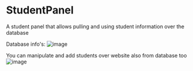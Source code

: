 # StudentPanel
A student panel that allows pulling and using student information over the database

Database info's:
![image](https://user-images.githubusercontent.com/103072957/234377463-58c0469b-7350-4176-ae25-c18da8cde14e.png)


You can manipulate and add students over website also from database too
![image](https://user-images.githubusercontent.com/103072957/234377684-550deeab-4eac-4e96-b249-086e5ddeb979.png)
